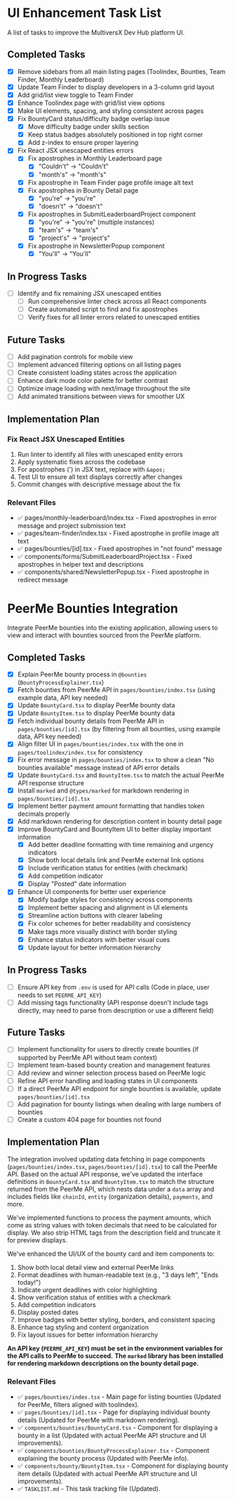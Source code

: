 # UI Enhancement Task List

A list of tasks to improve the MultiversX Dev Hub platform UI.

## Completed Tasks

- [x] Remove sidebars from all main listing pages (Toolindex, Bounties, Team Finder, Monthly Leaderboard)
- [x] Update Team Finder to display developers in a 3-column grid layout
- [x] Add grid/list view toggle to Team Finder
- [x] Enhance Toolindex page with grid/list view options
- [x] Make UI elements, spacing, and styling consistent across pages
- [x] Fix BountyCard status/difficulty badge overlap issue
  - [x] Move difficulty badge under skills section
  - [x] Keep status badges absolutely positioned in top right corner
  - [x] Add z-index to ensure proper layering
- [x] Fix React JSX unescaped entities errors
  - [x] Fix apostrophes in Monthly Leaderboard page 
    - [x] "Couldn't" → "Couldn&apos;t"
    - [x] "month's" → "month&apos;s"
  - [x] Fix apostrophe in Team Finder page profile image alt text
  - [x] Fix apostrophes in Bounty Detail page
    - [x] "you're" → "you&apos;re"
    - [x] "doesn't" → "doesn&apos;t"
  - [x] Fix apostrophes in SubmitLeaderboardProject component
    - [x] "you're" → "you&apos;re" (multiple instances)
    - [x] "team's" → "team&apos;s"
    - [x] "project's" → "project&apos;s"
  - [x] Fix apostrophe in NewsletterPopup component
    - [x] "You'll" → "You&apos;ll"

## In Progress Tasks

- [ ] Identify and fix remaining JSX unescaped entities
  - [ ] Run comprehensive linter check across all React components
  - [ ] Create automated script to find and fix apostrophes
  - [ ] Verify fixes for all linter errors related to unescaped entities

## Future Tasks

- [ ] Add pagination controls for mobile view
- [ ] Implement advanced filtering options on all listing pages
- [ ] Create consistent loading states across the application
- [ ] Enhance dark mode color palette for better contrast
- [ ] Optimize image loading with next/image throughout the site
- [ ] Add animated transitions between views for smoother UX

## Implementation Plan

### Fix React JSX Unescaped Entities

1. Run linter to identify all files with unescaped entity errors
2. Apply systematic fixes across the codebase
3. For apostrophes (') in JSX text, replace with `&apos;`
4. Test UI to ensure all text displays correctly after changes
5. Commit changes with descriptive message about the fix

### Relevant Files

- ✅ pages/monthly-leaderboard/index.tsx - Fixed apostrophes in error message and project submission text
- ✅ pages/team-finder/index.tsx - Fixed apostrophe in profile image alt text
- ✅ pages/bounties/[id].tsx - Fixed apostrophes in "not found" message
- ✅ components/forms/SubmitLeaderboardProject.tsx - Fixed apostrophes in helper text and descriptions
- ✅ components/shared/NewsletterPopup.tsx - Fixed apostrophe in redirect message

# PeerMe Bounties Integration

Integrate PeerMe bounties into the existing application, allowing users to view and interact with bounties sourced from the PeerMe platform.

## Completed Tasks

- [x] Explain PeerMe bounty process in `@bounties` (`BountyProcessExplainer.tsx`)
- [x] Fetch bounties from PeerMe API in `pages/bounties/index.tsx` (using example data, API key needed)
- [x] Update `BountyCard.tsx` to display PeerMe bounty data
- [x] Update `BountyItem.tsx` to display PeerMe bounty data
- [x] Fetch individual bounty details from PeerMe API in `pages/bounties/[id].tsx` (by filtering from all bounties, using example data, API key needed)
- [x] Align filter UI in `pages/bounties/index.tsx` with the one in `pages/toolindex/index.tsx` for consistency
- [x] Fix error message in `pages/bounties/index.tsx` to show a clean "No bounties available" message instead of API error details
- [x] Update `BountyCard.tsx` and `BountyItem.tsx` to match the actual PeerMe API response structure
- [x] Install `marked` and `@types/marked` for markdown rendering in `pages/bounties/[id].tsx`
- [x] Implement better payment amount formatting that handles token decimals properly
- [x] Add markdown rendering for description content in bounty detail page
- [x] Improve BountyCard and BountyItem UI to better display important information
  - [x] Add better deadline formatting with time remaining and urgency indicators
  - [x] Show both local details link and PeerMe external link options
  - [x] Include verification status for entities (with checkmark)
  - [x] Add competition indicator
  - [x] Display "Posted" date information
- [x] Enhance UI components for better user experience
  - [x] Modify badge styles for consistency across components
  - [x] Implement better spacing and alignment in UI elements
  - [x] Streamline action buttons with clearer labeling
  - [x] Fix color schemes for better readability and consistency
  - [x] Make tags more visually distinct with border styling
  - [x] Enhance status indicators with better visual cues
  - [x] Update layout for better information hierarchy

## In Progress Tasks

- [ ] Ensure API key from `.env` is used for API calls (Code in place, user needs to set `PEERME_API_KEY`)
- [ ] Add missing tags functionality (API response doesn't include tags directly, may need to parse from description or use a different field)

## Future Tasks

- [ ] Implement functionality for users to directly create bounties (if supported by PeerMe API without team context)
- [ ] Implement team-based bounty creation and management features
- [ ] Add review and winner selection process based on PeerMe logic
- [ ] Refine API error handling and loading states in UI components
- [ ] If a direct PeerMe API endpoint for single bounties is available, update `pages/bounties/[id].tsx`
- [ ] Add pagination for bounty listings when dealing with large numbers of bounties
- [ ] Create a custom 404 page for bounties not found

## Implementation Plan

The integration involved updating data fetching in page components (`pages/bounties/index.tsx`, `pages/bounties/[id].tsx`) to call the PeerMe API. Based on the actual API response, we've updated the interface definitions in `BountyCard.tsx` and `BountyItem.tsx` to match the structure returned from the PeerMe API, which nests data under a `data` array and includes fields like `chainId`, `entity` (organization details), `payments`, and more.

We've implemented functions to process the payment amounts, which come as string values with token decimals that need to be calculated for display. We also strip HTML tags from the description field and truncate it for preview displays.

We've enhanced the UI/UX of the bounty card and item components to:
1. Show both local detail view and external PeerMe links
2. Format deadlines with human-readable text (e.g., "3 days left", "Ends today!")
3. Indicate urgent deadlines with color highlighting
4. Show verification status of entities with a checkmark
5. Add competition indicators
6. Display posted dates
7. Improve badges with better styling, borders, and consistent spacing
8. Enhance tag styling and content organization
9. Fix layout issues for better information hierarchy

**An API key (`PEERME_API_KEY`) must be set in the environment variables for the API calls to PeerMe to succeed.**
**The `marked` library has been installed for rendering markdown descriptions on the bounty detail page.**

### Relevant Files

- ✅ `pages/bounties/index.tsx` - Main page for listing bounties (Updated for PeerMe, filters aligned with toolindex).
- ✅ `pages/bounties/[id].tsx` - Page for displaying individual bounty details (Updated for PeerMe with markdown rendering).
- ✅ `components/bounties/BountyCard.tsx` - Component for displaying a bounty in a list (Updated with actual PeerMe API structure and UI improvements).
- ✅ `components/bounties/BountyProcessExplainer.tsx` - Component explaining the bounty process (Updated with PeerMe info).
- ✅ `components/bounty/BountyItem.tsx` - Component for displaying bounty item details (Updated with actual PeerMe API structure and UI improvements).
- ✅ `TASKLIST.md` - This task tracking file (Updated). 